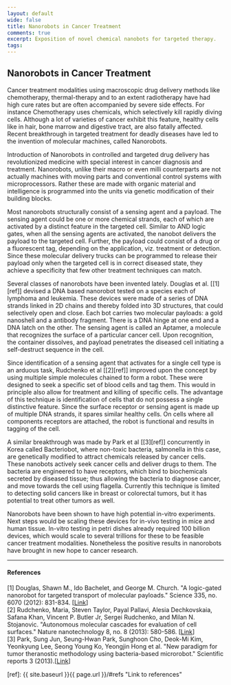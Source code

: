 ```yaml
---
layout: default
wide: false
title: Nanorobots in Cancer Treatment
comments: true
excerpt: Exposition of novel chemical nanobots for targeted therapy. 
tags:  
---
```


## Nanorobots in Cancer Treatment

Cancer treatment modalities using macroscopic drug delivery methods like chemotherapy, thermal-therapy and to an extent radiotherapy have had high cure rates but are often accompanied by severe side effects. For instance Chemotherapy uses chemicals, which selectively kill rapidly diving cells. Although a lot of varieties of cancer exhibit this feature, healthy cells like in hair, bone marrow and digestive tract, are also fatally affected. Recent breakthrough in targeted treatment for deadly diseases have led to the invention of molecular machines, called Nanorobots.

Introduction of Nanorobots in controlled and targeted drug delivery has revolutionized medicine with special interest in cancer diagnosis and treatment. Nanorobots, unlike their macro or even milli counterparts are not actually machines with moving parts and conventional control systems with microprocessors. Rather these are made with organic material and intelligence is programmed into the units via genetic modification of their building blocks. 


Most nanorobots structurally consist of a sensing agent and a payload. The sensing agent could be one or more chemical strands, each of which are activated by a distinct feature in the targeted cell. Similar to AND logic gates, when all the sensing agents are activated, the nanobot delivers the payload to the targeted cell. Further, the payload could consist of a drug or a fluorescent tag, depending on the application, viz. treatment or detection. Since these molecular delivery trucks can be programmed to release their payload only when the targeted cell is in correct diseased state, they achieve a specificity that few other treatment techniques can match.  

Several classes of nanorobots have been invented lately. Douglas et al. \[[1][ref]\] devised a DNA based nanorobot tested on a species each of lymphoma and leukemia. These devices were made of a series of DNA strands linked in 2D chains and thereby folded into 3D structures, that could selectively open and close. Each bot carries two molecular payloads: a gold nanoshell and a antibody fragment. There is a DNA hinge at one end and a DNA latch on the other. The sensing agent is called an Aptamer, a molecule that recognizes the surface of a particular cancer cell. Upon recognition, the container dissolves, and payload penetrates the diseased cell initiating a self-destruct sequence in the cell.


Since identification of a sensing agent that activates for a single cell type is an arduous task, Rudchenko et al \[[2][ref]\] improved upon the concept by using multiple simple molecules chained to form a robot. These were designed to seek a specific set of blood cells and tag them. This would in principle also allow for treatment and killing of specific cells. The advantage of this technique is identification of cells that do not possess a single distinctive feature. Since the surface receptor or sensing agent is made up of multiple DNA strands, it spares similar healthy cells. On cells where all components receptors are attached, the robot is functional and results in tagging of the cell.


A similar breakthrough was made by Park et al \[[3][ref]\] concurrently in Korea called Bacteriobot, where non-toxic bacteria, salmonella in this case, are genetically modified to attract chemicals released by cancer cells. These nanobots actively seek cancer cells and deliver drugs to them. The bacteria are engineered to have receptors, which bind to biochemicals secreted by diseased tissue; thus allowing the bacteria to diagnose cancer, and move towards the cell using flagella. Currently this technique is limited to detecting solid cancers like in breast or colorectal tumors, but it has potential to treat other tumors as well.

Nanorobots have been shown to have high potential in-vitro experiments. Next steps would be scaling these devices for in-vivo testing in mice and human tissue. In-vitro testing in petri dishes already required 100 billion devices, which would scale to several trillions for these to be feasible cancer treatment modalities. Nonetheless the positive results in nanorobots have brought in new hope to cancer research.

---  

#### References <a name="refs"></a>  
[1] Douglas, Shawn M., Ido Bachelet, and George M. Church. "A logic-gated nanorobot for targeted transport of molecular payloads." Science 335, no. 6070 (2012): 831-834. \[[Link](http://scholar.google.com/scholar?hl=en&q=A%20logic-gated%20nanorobot%20for%20targeted%20transport%20of%20molecular%20payloads.&btnG=&as_sdt=1%2C5&as_sdtp= )\]  
[2] Rudchenko, Maria, Steven Taylor, Payal Pallavi, Alesia Dechkovskaia, Safana Khan, Vincent P. Butler Jr, Sergei Rudchenko, and Milan N. Stojanovic. "Autonomous molecular cascades for evaluation of cell surfaces." Nature nanotechnology 8, no. 8 (2013): 580-586. \[[Link](http://www.ncbi.nlm.nih.gov/pmc/articles/PMC3776593/)\]  
[3] Park, Sung Jun, Seung-Hwan Park, Sunghoon Cho, Deok-Mi Kim, Yeonkyung Lee, Seong Young Ko, Yeongjin Hong et al. "New paradigm for tumor theranostic methodology using bacteria-based microrobot." Scientific reports 3 (2013).\[[Link](http://www.nature.com/srep/2013/131202/srep03394/full/srep03394.html?message-global=remove&WT.ec_id=SREP-20131203)\]  

[ref]: {{ site.baseurl }}{{ page.url }}/#refs  "Link to references"
